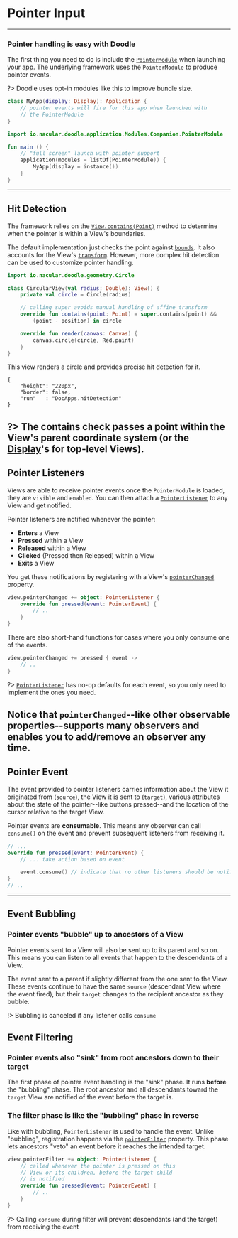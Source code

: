 # Pointer Input
---------------

### Pointer handling is easy with Doodle

The first thing you need to do is include the [`PointerModule`](https://github.com/nacular/doodle/blob/master/Browser/src/jsMain/kotlin/io/nacular/doodle/application/Modules.kt#L51)
when launching your app. The underlying framework uses the `PointerModule` to produce pointer events.

?> Doodle uses opt-in modules like this to improve bundle size.

```kotlin
class MyApp(display: Display): Application {
    // pointer events will fire for this app when launched with
    // the PointerModule
}
```
```kotlin
import io.nacular.doodle.application.Modules.Companion.PointerModule

fun main () {
    // "full screen" launch with pointer support
    application(modules = listOf(PointerModule)) {
        MyApp(display = instance())
    }
}
```
---
## Hit Detection

The framework relies on the [`View.contains(Point)`](https://github.com/nacular/doodle/blob/master/Core/src/commonMain/kotlin/io/nacular/doodle/core/View.kt#L450)
method to determine when the pointer is within a View's boundaries.

The default implementation just checks the point against [`bounds`](https://github.com/nacular/doodle/blob/master/Core/src/commonMain/kotlin/io/nacular/doodle/core/View.kt#L108).
It also accounts for the View's [`transform`](https://github.com/nacular/doodle/blob/master/Core/src/commonMain/kotlin/io/nacular/doodle/core/View.kt#L142).
However, more complex hit detection can be used to customize pointer handling.

```kotlin
import io.nacular.doodle.geometry.Circle

class CircularView(val radius: Double): View() {
    private val circle = Circle(radius)

    // calling super avoids manual handling of affine transform
    override fun contains(point: Point) = super.contains(point) &&
        (point - position) in circle

    override fun render(canvas: Canvas) {
        canvas.circle(circle, Red.paint)
    }
}
``` 
This view renders a circle and provides precise hit detection for it.

```doodle
{
    "height": "220px",
    "border": false,
    "run"   : "DocApps.hitDetection"
}
```

?> The contains check passes a point within the View's parent coordinate system (or the [**Display**](display.md?id=the-display-is-an-apps-root-container)'s for
top-level Views).
---
## Pointer Listeners

Views are able to receive pointer events once the `PointerModule` is loaded, they are `visible` and `enabled`. You can
then attach a [`PointerListener`](https://github.com/nacular/doodle/blob/master/Core/src/commonMain/kotlin/io/nacular/doodle/event/PointerListener.kt#L3)
to any View and get notified.

Pointer listeners are notified whenever the pointer:
- **Enters** a View
- **Pressed** within a View
- **Released** within a View
- **Clicked** (Pressed then Released) within a View
- **Exits** a View

You get these notifications by registering with a View's [`pointerChanged`](https://github.com/nacular/doodle/blob/master/Core/src/commonMain/kotlin/io/nacular/doodle/core/View.kt#L294)
property.

```kotlin
view.pointerChanged += object: PointerListener {
    override fun pressed(event: PointerEvent) {
        // ..
    }
}
```

There are also short-hand functions for cases where you only consume one of the events.

```kotlin
view.pointerChanged += pressed { event ->
    // ..
}
```

?> [`PointerListener`](https://github.com/nacular/doodle/blob/master/Core/src/commonMain/kotlin/io/nacular/doodle/event/PointerListener.kt#L3)
has no-op defaults for each event, so you only need to implement the ones you need.

Notice that `pointerChanged`--like other observable properties--supports many observers and enables you to add/remove
an observer any time.
---
## Pointer Event

The event provided to pointer listeners carries information about the View it originated from (`source`), the View it is sent to (`target`),
various attributes about the state of the pointer--like buttons pressed--and the location of the cursor relative to the target View.

Pointer events are **consumable**. This means any observer can call `consume()` on the event and prevent subsequent
listeners from receiving it.

```kotlin
// ...
override fun pressed(event: PointerEvent) {
    // ... take action based on event

    event.consume() // indicate that no other listeners should be notified
}
// ..
```
---
## Event Bubbling

### Pointer events "bubble" up to ancestors of a View

Pointer events sent to a View will also be sent up to its parent and so on. This means you can listen to all events that happen
to the descendants of a View.

The event sent to a parent if slightly different from the one sent to the View. These events continue to have the same `source`
(descendant View where the event fired), but their `target` changes to the recipient ancestor as they bubble.

!> Bubbling is canceled if any listener calls `consume`

## Event Filtering

### Pointer events also "sink" from root ancestors down to their target

The first phase of pointer event handling is the "sink" phase. It runs **before** the "bubbling" phase. The root ancestor and all
descendants toward the `target` View are notified of the event before the target is.

### The filter phase is like the "bubbling" phase in reverse

Like with bubbling, `PointerListener` is used to handle the event. Unlike "bubbling", registration happens via the [`pointerFilter`](https://github.com/nacular/doodle/blob/master/Core/src/commonMain/kotlin/io/nacular/doodle/core/View.kt#L289)
property. This phase lets ancestors "veto" an event before it reaches the intended target.

```kotlin
view.pointerFilter += object: PointerListener {
    // called whenever the pointer is pressed on this
    // View or its children, before the target child
    // is notified
    override fun pressed(event: PointerEvent) {
        // ..
    }
}
```

?> Calling `consume` during filter will prevent descendants (and the target) from receiving the event